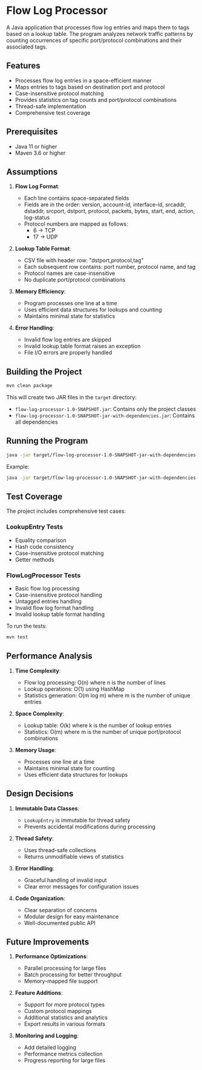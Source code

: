 # Flow Log Processor

A Java application that processes flow log entries and maps them to tags based on a lookup table. The program analyzes network traffic patterns by counting occurrences of specific port/protocol combinations and their associated tags.

## Features

- Processes flow log entries in a space-efficient manner
- Maps entries to tags based on destination port and protocol
- Case-insensitive protocol matching
- Provides statistics on tag counts and port/protocol combinations
- Thread-safe implementation
- Comprehensive test coverage

## Prerequisites

- Java 11 or higher
- Maven 3.6 or higher

## Assumptions

1. **Flow Log Format**:
   - Each line contains space-separated fields
   - Fields are in the order: version, account-id, interface-id, srcaddr, dstaddr, srcport, dstport, protocol, packets, bytes, start, end, action, log-status
   - Protocol numbers are mapped as follows:
     - 6 → TCP
     - 17 → UDP

2. **Lookup Table Format**:
   - CSV file with header row: "dstport,protocol,tag"
   - Each subsequent row contains: port number, protocol name, and tag
   - Protocol names are case-insensitive
   - No duplicate port/protocol combinations

3. **Memory Efficiency**:
   - Program processes one line at a time
   - Uses efficient data structures for lookups and counting
   - Maintains minimal state for statistics

4. **Error Handling**:
   - Invalid flow log entries are skipped
   - Invalid lookup table format raises an exception
   - File I/O errors are properly handled

## Building the Project

```bash
mvn clean package
```

This will create two JAR files in the `target` directory:
- `flow-log-processor-1.0-SNAPSHOT.jar`: Contains only the project classes
- `flow-log-processor-1.0-SNAPSHOT-jar-with-dependencies.jar`: Contains all dependencies

## Running the Program

```bash
java -jar target/flow-log-processor-1.0-SNAPSHOT-jar-with-dependencies.jar <flow_log_file> <lookup_table_file>
```

Example:
```bash
java -jar target/flow-log-processor-1.0-SNAPSHOT-jar-with-dependencies.jar flow.log lookup.csv
```

## Test Coverage

The project includes comprehensive test cases:

### LookupEntry Tests
- Equality comparison
- Hash code consistency
- Case-insensitive protocol matching
- Getter methods

### FlowLogProcessor Tests
- Basic flow log processing
- Case-insensitive protocol handling
- Untagged entries handling
- Invalid flow log format handling
- Invalid lookup table format handling

To run the tests:
```bash
mvn test
```

## Performance Analysis

1. **Time Complexity**:
   - Flow log processing: O(n) where n is the number of lines
   - Lookup operations: O(1) using HashMap
   - Statistics generation: O(m log m) where m is the number of unique entries

2. **Space Complexity**:
   - Lookup table: O(k) where k is the number of lookup entries
   - Statistics: O(m) where m is the number of unique port/protocol combinations

3. **Memory Usage**:
   - Processes one line at a time
   - Maintains minimal state for counting
   - Uses efficient data structures for lookups

## Design Decisions

1. **Immutable Data Classes**:
   - `LookupEntry` is immutable for thread safety
   - Prevents accidental modifications during processing

2. **Thread Safety**:
   - Uses thread-safe collections
   - Returns unmodifiable views of statistics

3. **Error Handling**:
   - Graceful handling of invalid input
   - Clear error messages for configuration issues

4. **Code Organization**:
   - Clear separation of concerns
   - Modular design for easy maintenance
   - Well-documented public API

## Future Improvements

1. **Performance Optimizations**:
   - Parallel processing for large files
   - Batch processing for better throughput
   - Memory-mapped file support

2. **Feature Additions**:
   - Support for more protocol types
   - Custom protocol mappings
   - Additional statistics and analytics
   - Export results in various formats

3. **Monitoring and Logging**:
   - Add detailed logging
   - Performance metrics collection
   - Progress reporting for large files 